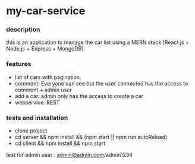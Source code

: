 # my-car-service

### description
this is an application to manage the car list using a MERN stack (React.js + Node.js + Express + MongoDB)

### features
* list of cars with pagination.
* comment: Everyone can see but the user connected has the access to comment + admin user
* add a car: admin only has the access to create a car
* webservice: REST

### tests and installation
* clone project
* cd server && npm install && (npm start || npm run autoReload) 
* cd client && npm install && npm start

test for admin user : admin@admin.com/admin1234




 
